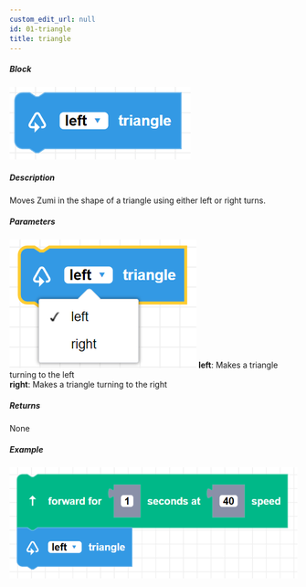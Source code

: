 ```yaml
---
custom_edit_url: null
id: 01-triangle
title: triangle
---
```


##### Block

![triangle image](triangle.png)

##### Description

Moves Zumi in the shape of a triangle using either left or right turns.

##### Parameters

![triangle paramaters](triangle_params.png)
**left**: Makes a triangle turning to the left <br /> 
**right**: Makes a triangle turning to the right <br /> 

##### Returns

None

##### Example

![triangle example](triangle_example.png)
